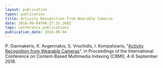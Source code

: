 ```yaml
---
layout: publication
types: publication
title: Activity Recognition from Wearable Cameras
date: 2018-09-04T08:27:32.268Z
tags: conference_publications
publication_date: 2018-09-04
---
```

P. Giannakeris, K. Avgerinakis, S. Vrochidis, I. Kompatsiaris, "[Activity Recognition from Wearable Cameras](https://ieeexplore.ieee.org/stamp/stamp.jsp?arnumber=8516553)", in Proceedings of the International Conference on Content-Based Multimedia Indexing (CBMI), 4-6 September 2018.
